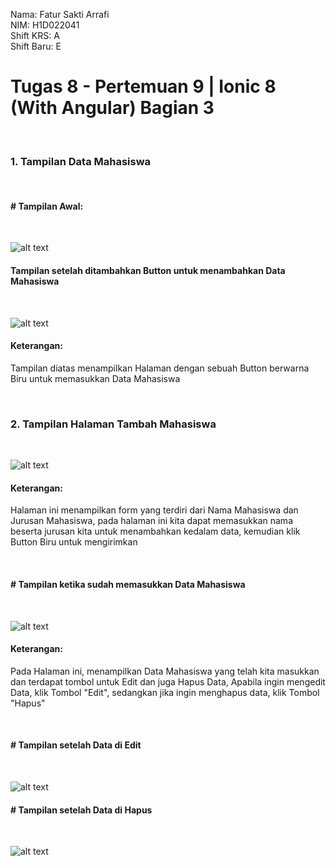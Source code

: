 Nama: Fatur Sakti Arrafi<br>
NIM: H1D022041<br>
Shift KRS: A<br>
Shift Baru: E<br>

<h1>Tugas 8 - Pertemuan 9 | Ionic 8 (With Angular) Bagian 3</h1><br>

<h3>1. Tampilan Data Mahasiswa</h3><br>
<h4># Tampilan Awal:</h4><br>

![alt text](https://github.com/fatur251003/LabMobile9_Fatur-Sakti-Arrafi_Shift-E/blob/main/images/Screenshot%202024-11-07%20091622.png)<br>

<h4>Tampilan setelah ditambahkan Button untuk menambahkan Data Mahasiswa</h4><br>

![alt text](https://github.com/fatur251003/LabMobile9_Fatur-Sakti-Arrafi_Shift-E/blob/main/images/Screenshot%202024-11-10%20154701.png)<br>

<h4>Keterangan:</h4><p>Tampilan diatas menampilkan Halaman dengan sebuah Button berwarna Biru untuk memasukkan Data Mahasiswa</p><br>

<h3>2. Tampilan Halaman Tambah Mahasiswa</h3><br>

![alt text](https://github.com/fatur251003/LabMobile9_Fatur-Sakti-Arrafi_Shift-E/blob/main/images/Screenshot%202024-11-07%20094624.png)<br>

<h4>Keterangan:</h4><p></p>Halaman ini menampilkan form yang terdiri dari Nama Mahasiswa dan Jurusan Mahasiswa, pada halaman ini kita dapat memasukkan nama beserta jurusan kita untuk menambahkan kedalam data, kemudian klik Button Biru untuk mengirimkan</p><br>

<h4># Tampilan ketika sudah memasukkan Data Mahasiswa</h4><br>

![alt text](https://github.com/fatur251003/LabMobile9_Fatur-Sakti-Arrafi_Shift-E/blob/main/images/Screenshot%202024-11-10%20154625.png)<br>

<h4>Keterangan:</h4> <p>Pada Halaman ini, menampilkan Data Mahasiswa yang telah kita masukkan dan terdapat tombol untuk Edit dan juga Hapus Data, Apabila ingin mengedit Data, klik Tombol "Edit", sedangkan jika ingin menghapus data, klik Tombol "Hapus"</p><br>

<h4># Tampilan setelah Data di Edit</h4><br>

![alt text](https://github.com/fatur251003/LabMobile9_Fatur-Sakti-Arrafi_Shift-E/blob/main/images/Screenshot%202024-11-10%20101821.png)<br>

<h4># Tampilan setelah Data di Hapus</h4><br>

![alt text](https://github.com/fatur251003/LabMobile9_Fatur-Sakti-Arrafi_Shift-E/blob/main/images/Screenshot%202024-11-10%20154701.png)<br>


